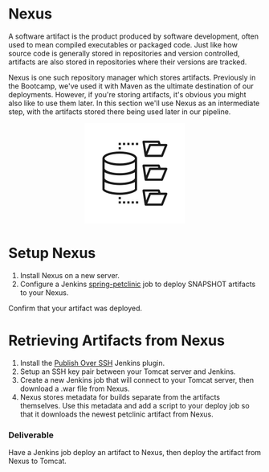 # Nexus

A software artifact is the product produced by software development, often used to mean compiled executables or packaged code. Just like how source code is generally stored in repositories and version controlled, artifacts are also stored in repositories where their versions are tracked.

Nexus is one such repository manager which stores artifacts. Previously in the Bootcamp, we've used it with Maven as the ultimate destination of our deployments. However, if you're storing artifacts, it's obvious you might also like to use them later. In this section we'll use Nexus as an intermediate step, with the artifacts stored there being used later in our pipeline.

<center>

  ![](img5/nexus.svg ':size=125px')

</center>

# Setup Nexus

1. Install Nexus on a new server.
2. Configure a Jenkins [spring-petclinic](https://github.com/liatrio/spring-petclinic) job to deploy SNAPSHOT artifacts to your Nexus.

Confirm that your artifact was deployed.

# Retrieving Artifacts from Nexus

1. Install the [Publish Over SSH](https://wiki.jenkins.io/display/JENKINS/Publish+Over+SSH+Plugin) Jenkins plugin.
2. Setup an SSH key pair between your Tomcat server and Jenkins. 
3. Create a new Jenkins job that will connect to your Tomcat server, then download a .war file from Nexus.
4. Nexus stores metadata for builds separate from the artifacts themselves. Use this metadata and add a script to your deploy job so that it downloads the newest petclinic artifact from Nexus.

### Deliverable

  Have a Jenkins job deploy an artifact to Nexus, then deploy the artifact from Nexus to Tomcat.
